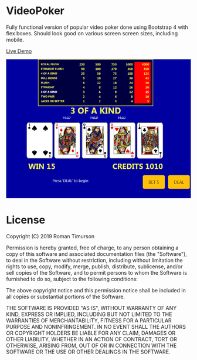 # VideoPoker
Fully functional version of popular video poker done using Bootstrap 4 with flex boxes.  Should look good on various screen screen sizes, including mobile.

[Live Demo](http://romanapps.com/projects/Poker/index.html)

![Alt Text](https://github.com/timurson/VideoPoker/blob/master/screenshot.PNG)

# License
Copyright (C) 2019 Roman Timurson

Permission is hereby granted, free of charge, to any person obtaining a copy of this software and associated documentation files (the "Software"), to deal in the Software without restriction, including without limitation the rights to use, copy, modify, merge, publish, distribute, sublicense, and/or sell copies of the Software, and to permit persons to whom the Software is furnished to do so, subject to the following conditions:

The above copyright notice and this permission notice shall be included in all copies or substantial portions of the Software.

THE SOFTWARE IS PROVIDED "AS IS", WITHOUT WARRANTY OF ANY KIND, EXPRESS OR IMPLIED, INCLUDING BUT NOT LIMITED TO THE WARRANTIES OF MERCHANTABILITY, FITNESS FOR A PARTICULAR PURPOSE AND NONINFRINGEMENT. IN NO EVENT SHALL THE AUTHORS OR COPYRIGHT HOLDERS BE LIABLE FOR ANY CLAIM, DAMAGES OR OTHER LIABILITY, WHETHER IN AN ACTION OF CONTRACT, TORT OR OTHERWISE, ARISING FROM, OUT OF OR IN CONNECTION WITH THE SOFTWARE OR THE USE OR OTHER DEALINGS IN THE SOFTWARE.
